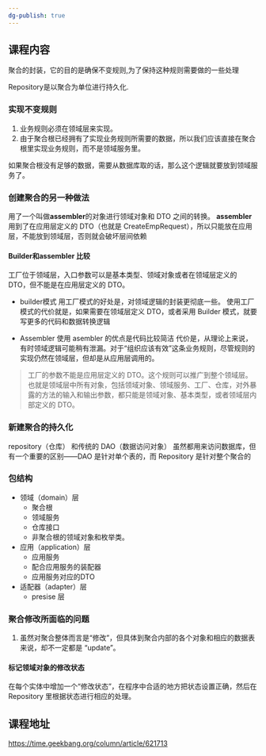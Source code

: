 ```yaml
---
dg-publish: true
---
```


## 课程内容

聚合的封装，它的目的是确保不变规则,为了保持这种规则需要做的一些处理

Repository是以聚合为单位进行持久化.

### 实现不变规则

1. 业务规则必须在领域层来实现。
2. 由于聚合根已经拥有了实现业务规则所需要的数据，所以我们应该直接在聚合根里实现业务规则，而不是领域服务里。

如果聚合根没有足够的数据，需要从数据库取的话，那么这个逻辑就要放到领域服务了。

### 创建聚合的另一种做法

用了一个叫做**assembler**的对象进行领域对象和 DTO 之间的转换。
**assembler** 用到了在应用层定义的 DTO（也就是 CreateEmpRequest），所以只能放在应用层，不能放到领域层，否则就会破坏层间依赖

####  Builder和assembler 比较

工厂位于领域层，入口参数可以是基本类型、领域对象或者在领域层定义的 DTO，但不能是在应用层定义的 DTO。

- builder模式
用工厂模式的好处是，对领域逻辑的封装更彻底一些。
使用工厂模式的代价就是，如果需要在领域层定义 DTO，或者采用 Builder 模式，就要写更多的代码和数据转换逻辑

- Assembler
使用 asembler 的优点是代码比较简洁
代价是，从理论上来说，有时领域逻辑可能稍有泄漏。对于“组织应该有效”这条业务规则，尽管规则的实现仍然在领域层，但却是从应用层调用的。

>工厂的参数不能是应用层定义的 DTO。这个规则可以推广到整个领域层。也就是领域层中所有对象，包括领域对象、领域服务、工厂、仓库，对外暴露的方法的输入和输出参数，都只能是领域对象、基本类型，或者领域层内部定义的 DTO。


### 新建聚合的持久化

repository（仓库） 和传统的 DAO（数据访问对象） 虽然都用来访问数据库，但有一个重要的区别——DAO 是针对单个表的，而 Repository 是针对整个聚合的

### 包结构

- 领域（domain）层
	- 聚合根
	- 领域服务
	- 仓库接口
	- 非聚合根的领域对象和枚举类。
- 应用（application）层
	- 应用服务
	- 配合应用服务的装配器
	- 应用服务对应的DTO
- 适配器（adapter）层
	- presise 层

### 聚合修改所面临的问题

1. 虽然对聚合整体而言是“修改”，但具体到聚合内部的各个对象和相应的数据表来说，却不一定都是 “update”。

#### 标记领域对象的修改状态

在每个实体中增加一个“修改状态”，在程序中合适的地方把状态设置正确，然后在 Repository 里根据状态进行相应的处理。





## 课程地址

https://time.geekbang.org/column/article/621713